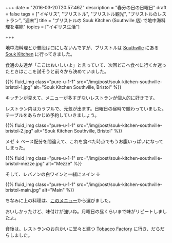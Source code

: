 +++
date = "2016-03-20T20:57:46Z"
description = "春分の日の日曜日"
draft = false
tags = ["イギリス", "ブリストル", "ブリストル観光", "ブリストルのレストラン", "週末"]
title = "ブリストルの Souk Kitchen (Southville 店) で地中海料理を堪能"
topics = ["イギリス生活"]

+++

地中海料理とか普段は口にしないんですが、ブリストルは [Southville](https://en.wikipedia.org/wiki/Southville,_Bristol) にある [Souk Kitchen](http://soukitchen.co.uk/southville/) に行ってきました。

食通の友達が「ここはおいしいよ」と言っていて、次回どこへ食べに行くか迷ったときはここを試そうと前々から決めていました。

{{% fluid_img class="pure-u-1-1" src="/img/post/souk-kitchen-southville-bristol-1.jpg" alt="Souk Kitchen Southville, Bristol" %}}

<!--more-->

キッチンが見えて、メニューが多すぎないレストランが個人的に好きです。

レストラン内はカラフルで、元気が出ます。日曜日の昼時で賑わっていました。テーブルをあらかじめ予約していきましょう。

{{% fluid_img class="pure-u-1-1" src="/img/post/souk-kitchen-southville-bristol-2.jpg" alt="Souk Kitchen Southville, Bristol" %}}

メゼ &darr; ペース配分を間違えて、これを食べた時点でもうお腹いっぱいになってしまった。

{{% fluid_img class="pure-u-1-1" src="/img/post/souk-kitchen-southville-bristol-mezze.jpg" alt="Mezze" %}}

そして、レバノンの白ワインと一緒にメイン &darr;

{{% fluid_img class="pure-u-1-1" src="/img/post/souk-kitchen-southville-bristol-main.jpg" alt="Main" %}}

ちなみに上の料理は、[このメニュー](http://soukitchen.co.uk/southville/wp-content/uploads/2015/12/Soukitchen_NorthSt_Lunch.pdf)から選びました。

おいしかったけど、味付けが強いね。月曜日の昼くらいまで味がリピートしましたよ。

食後は、レストランのお向かいに堂々と建つ [Tobacco Factory](http://www.tobaccofactory.com/) に行き、だらだらしました。